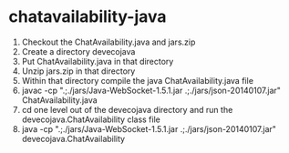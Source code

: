 # chatavailability-java
1. Checkout the ChatAvailability.java and jars.zip
2. Create a directory devecojava
3. Put ChatAvailability.java in that directory
4. Unzip jars.zip in that directory
5. Within that directory compile the java ChatAvailability.java file
6. javac -cp ".;./jars/Java-WebSocket-1.5.1.jar .;./jars/json-20140107.jar" ChatAvailability.java
7. cd one level out of the devecojava directory and run the devecojava.ChatAvailability class file
8. java -cp ".;./jars/Java-WebSocket-1.5.1.jar .;./jars/json-20140107.jar" devecojava.ChatAvailability
